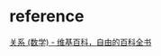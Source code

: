 


# reference
[关系 (数学) - 维基百科，自由的百科全书](https://zh.wikipedia.org/wiki/%E5%85%B3%E7%B3%BB_(%E6%95%B0%E5%AD%A6))
